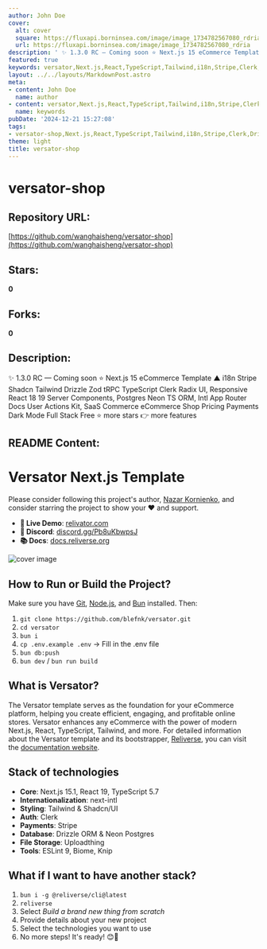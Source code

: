 ```yaml
---
author: John Doe
cover:
  alt: cover
  square: https://fluxapi.borninsea.com/image/image_1734782567080_rdria
  url: https://fluxapi.borninsea.com/image/image_1734782567080_rdria
description: ' ✨ 1.3.0 RC — Coming soon ⭐ Next.js 15 eCommerce Template ▲ i18n Stripe Shadcn Tailwind Drizzle Zod tRPC TypeScript Clerk Radix UI, Responsive React 18 19 Server Components, Postgres Neon TS ORM, Intl App Router Docs User Actions Kit, SaaS Commerce eCommerce Shop Pricing Payments Dark Mode Full Stack Free ⭐ more stars 👉 more features '
featured: true
keywords: versator,Next.js,React,TypeScript,Tailwind,i18n,Stripe,Clerk,Postgres,Neon,Drizzle,Zod,trpc,Dark Mode,Server Components,Responsive,Bun,tailwind,shadcn,UI,intl,App Router,Docs,Versator Template,SaaS Commerce,Live Demo,Discord,Docs Website,Git,Node.js,Bun,Clear,Payments,Database,File Storage,ESLint,Biome,Knip
layout: ../../layouts/MarkdownPost.astro
meta:
- content: John Doe
  name: author
- content: versator,Next.js,React,TypeScript,Tailwind,i18n,Stripe,Clerk,Postgres,Neon,Drizzle,Zod,trpc,Dark Mode,Server Components,Responsive,Bun,tailwind,shadcn,UI,intl,App Router,Docs,Versator Template,SaaS Commerce,Live Demo,Discord,Docs Website,Git,Node.js,Bun,Clear,Payments,Database,File Storage,ESLint,Biome,Knip
  name: keywords
pubDate: '2024-12-21 15:27:08'
tags:
- versator-shop,Next.js,React,TypeScript,Tailwind,i18n,Stripe,Clerk,Drizzle,Zod,trpc,Postgres,Neon,TS-ORM,Discord,Live-Demo,Server-Components,Dark-Mode,Full-Stack,SaaS,Commerce,ECommerce,Shop,Pricing,Payments,User-Actions-Kit,Responsive-UI,Git,Node.js,Bun,EsLint,Biome,Knip,Shipping-From-Scratch
theme: light
title: versator-shop
---
```


# versator-shop

## Repository URL: 
[https://github.com/wanghaisheng/versator-shop](https://github.com/wanghaisheng/versator-shop)

## Stars: 
**0**

## Forks: 
**0**

## Description: 
 ✨ 1.3.0 RC — Coming soon ⭐ Next.js 15 eCommerce Template ▲ i18n Stripe Shadcn Tailwind Drizzle Zod tRPC TypeScript Clerk Radix UI, Responsive React 18 19 Server Components, Postgres Neon TS ORM, Intl App Router Docs User Actions Kit, SaaS Commerce eCommerce Shop Pricing Payments Dark Mode Full Stack Free ⭐ more stars 👉 more features 

## README Content: 
# Versator Next.js Template

Please consider following this project's author, [Nazar Kornienko](https://github.com/blefnk), and consider starring the project to show your ❤️ and support.

- **🚀 Live Demo**: [relivator.com](https://relivator.com/en)
- **💙 Discord**: [discord.gg/Pb8uKbwpsJ](https://discord.gg/Pb8uKbwpsJ)
- **📚 Docs**: [docs.reliverse.org](https://docs.reliverse.org/relivator)

![cover image](./public/screenshot-dark.png)

## How to Run or Build the Project?

Make sure you have [Git](https://git-scm.com/downloads), [Node.js](https://nodejs.org/en), and [Bun](https://bun.sh) installed. Then:

1. `git clone https://github.com/blefnk/versator.git`
2. `cd versator`
3. `bun i`
4. `cp .env.example .env` → Fill in the .env file
5. `bun db:push`
6. `bun dev` / `bun run build`

## What is Versator?

The Versator template serves as the foundation for your eCommerce platform, helping you create efficient, engaging, and profitable online stores. Versator enhances any eCommerce with the power of modern Next.js, React, TypeScript, Tailwind, and more. For detailed information about the Versator template and its bootstrapper, [Reliverse](https://github.com/reliverse/cli), you can visit the [documentation website](https://docs.reliverse.org/relivator).

## Stack of technologies

- **Core**: Next.js 15.1, React 19, TypeScript 5.7
- **Internationalization**: next-intl
- **Styling**: Tailwind & Shadcn/UI
- **Auth**: Clerk
- **Payments**: Stripe
- **Database**: Drizzle ORM & Neon Postgres
- **File Storage**: Uploadthing
- **Tools**: ESLint 9, Biome, Knip

## What if I want to have another stack?

1. `bun i -g @reliverse/cli@latest`
2. `reliverse`
3. Select _Build a brand new thing from scratch_
4. Provide details about your new project
5. Select the technologies you want to use
6. No more steps! It's ready! 😊🎉

